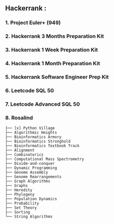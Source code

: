 ## Hackerrank :

### 1. Project Euler+ (949)

### 2. Hackerrank 3 Months Preparation Kit

### 3. Hackerrank 1 Week Preparation Kit

### 4. Hackerrank 1 Month Preparation Kit

### 5. Hackerrank Software Engineer Prep Kit

### 6. Leetcode SQL 50

### 7. Leetcode  Advanced SQL 50

### 8. Rosalind 
    ├── [x] Python Village 
    ├── Algorithmic Heights
    ├── Bioinformatics Armory
    ├── Bioinformatics Stronghold
    ├── Bioinformatics Textbook Track
    ├── Alignment
    ├── Combinatorics
    ├── Computational Mass Spectrometry
    ├── Divide-and-conquer
    ├── Dynamic Programming
    ├── Genome Assembly
    ├── Genome Rearrangements
    ├── Graph Algorithms
    ├── Graphs
    ├── Heredity
    ├── Phylogeny
    ├── Population Dynamics
    ├── Probability
    ├── Set Theory
    ├── Sorting
    └── String Algorithms

